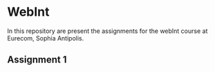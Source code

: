 # WebInt
In this repository are present the assignments for the webInt course at Eurecom, Sophia Antipolis.

## Assignment 1

